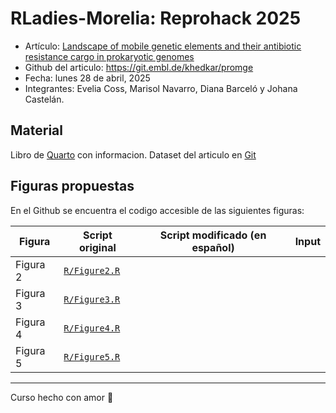 # RLadies-Morelia: Reprohack 2025

-   Artículo: [Landscape of mobile genetic elements and their antibiotic resistance cargo in prokaryotic genomes](https://academic.oup.com/nar/article/50/6/3155/6552054)
-   Github del articulo: https://git.embl.de/khedkar/promge
-   Fecha: lunes 28 de abril, 2025
-   Integrantes: Evelia Coss, Marisol Navarro, Diana Barceló y Johana Castelán.

## Material

Libro de [Quarto](https://iscb-rsg-mexico.github.io/Reprohack2025_RLadiesMorelia_RSGMexico/docs/index.html) con informacion. Dataset del articulo en [Git](https://git.embl.de/khedkar/promge)

## Figuras propuestas

En el Github se encuentra el codigo accesible de las siguientes figuras:

| Figura   | Script original                                                                            | Script modificado (en español) | Input |
|-------------|---------------------------------|-------------|-------------|
| Figura 2 | [`R/Figure2.R`](https://git.embl.de/khedkar/promge/-/blob/main/R/Figure2.R?ref_type=heads) |                                |       |
| Figura 3 | [`R/Figure3.R`](https://git.embl.de/khedkar/promge/-/blob/main/R/Figure3.R?ref_type=heads) |                                |       |
| Figura 4 | [`R/Figure4.R`](https://git.embl.de/khedkar/promge/-/blob/main/R/Figure4.R?ref_type=heads) |                                |       |
| Figura 5 | [`R/Figure5.R`](https://git.embl.de/khedkar/promge/-/blob/main/R/Figure5.R?ref_type=heads) |                                |       |

------------------------------------------------------------------------

Curso hecho con amor 💜
